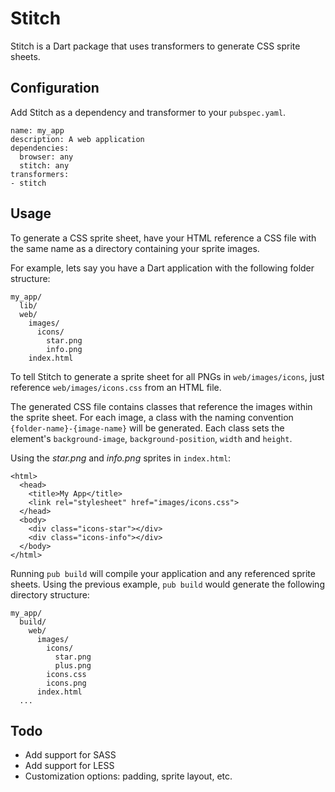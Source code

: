# Stitch
Stitch is a Dart package that uses transformers to generate CSS sprite sheets.

## Configuration
Add Stitch as a dependency and transformer to your `pubspec.yaml`.

```
name: my_app
description: A web application
dependencies:
  browser: any
  stitch: any
transformers:
- stitch
```

## Usage
To generate a CSS sprite sheet, have your HTML reference a CSS file with the same name as a directory containing your sprite images.

For example, lets say you have a Dart application with the following folder structure:

```
my_app/
  lib/
  web/
    images/
      icons/
        star.png
        info.png
    index.html
```

To tell Stitch to generate a sprite sheet for all PNGs in `web/images/icons`, just reference `web/images/icons.css` from an HTML file.

The generated CSS file contains classes that reference the images within the sprite sheet. For each image, a class with the naming convention `{folder-name}-{image-name}` will be generated. Each class sets the element's `background-image`, `background-position`, `width` and `height`.

Using the *star.png* and *info.png* sprites in `index.html`:

```
<html>
  <head>
    <title>My App</title>
    <link rel="stylesheet" href="images/icons.css">
  </head>
  <body>
  	<div class="icons-star"></div>
  	<div class="icons-info"></div>
  </body>
</html>
```

Running `pub build` will compile your application and any referenced sprite sheets. Using the previous example, `pub build` would generate the following directory structure:

```
my_app/
  build/
    web/
      images/
        icons/
          star.png
          plus.png
        icons.css
        icons.png
      index.html
  ...
```

## Todo
* Add support for SASS
* Add support for LESS
* Customization options: padding, sprite layout, etc.
